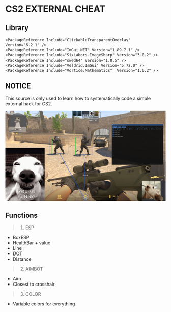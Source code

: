 # CS2 EXTERNAL CHEAT
 
## Library
    <PackageReference Include="ClickableTransparentOverlay" Version="6.2.1" />
    <PackageReference Include="ImGui.NET" Version="1.89.7.1" />
    <PackageReference Include="SixLabors.ImageSharp" Version="3.0.2" />
    <PackageReference Include="swed64" Version="1.0.5" />
    <PackageReference Include="Veldrid.ImGui" Version="5.72.0" />
    <PackageReference Include="Vortice.Mathematics"  Version="1.6.2" />

## NOTICE
This source is only used to learn how to systematically code a simple external hack for CS2.

<img src="https://github.com/disahere/CS-2-External/blob/main/Picture/hhhhh.jpg" width="1200" />

## Functions
> 1. ESP
   - BoxESP
   - HealthBar + value
   - Line
   - DOT
   - Distance
>
> 2. AIMBOT
   - Aim
   - Closest to crosshair
>
> 3. COLOR
   - Variable colors for everything
